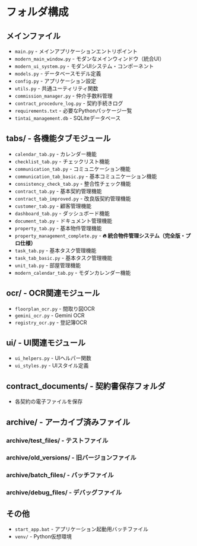 # フォルダ構成

## メインファイル
- `main.py` - メインアプリケーションエントリポイント
- `modern_main_window.py` - モダンなメインウィンドウ（統合UI）
- `modern_ui_system.py` - モダンUIシステム・コンポーネント
- `models.py` - データベースモデル定義
- `config.py` - アプリケーション設定
- `utils.py` - 共通ユーティリティ関数
- `commission_manager.py` - 仲介手数料管理
- `contract_procedure_log.py` - 契約手続きログ
- `requirements.txt` - 必要なPythonパッケージ一覧
- `tintai_management.db` - SQLiteデータベース

## tabs/ - 各機能タブモジュール
- `calendar_tab.py` - カレンダー機能
- `checklist_tab.py` - チェックリスト機能
- `communication_tab.py` - コミュニケーション機能
- `communication_tab_basic.py` - 基本コミュニケーション機能
- `consistency_check_tab.py` - 整合性チェック機能
- `contract_tab.py` - 基本契約管理機能
- `contract_tab_improved.py` - 改良版契約管理機能
- `customer_tab.py` - 顧客管理機能
- `dashboard_tab.py` - ダッシュボード機能
- `document_tab.py` - ドキュメント管理機能
- `property_tab.py` - 基本物件管理機能
- `property_management_complete.py` - **🔥 統合物件管理システム（完全版・プロ仕様）**
- `task_tab.py` - 基本タスク管理機能
- `task_tab_basic.py` - 基本タスク管理機能
- `unit_tab.py` - 部屋管理機能
- `modern_calendar_tab.py` - モダンカレンダー機能

## ocr/ - OCR関連モジュール
- `floorplan_ocr.py` - 間取り図OCR
- `gemini_ocr.py` - Gemini OCR
- `registry_ocr.py` - 登記簿OCR

## ui/ - UI関連モジュール
- `ui_helpers.py` - UIヘルパー関数
- `ui_styles.py` - UIスタイル定義

## contract_documents/ - 契約書保存フォルダ
- 各契約の電子ファイルを保存

## archive/ - アーカイブ済みファイル
### archive/test_files/ - テストファイル
### archive/old_versions/ - 旧バージョンファイル
### archive/batch_files/ - バッチファイル
### archive/debug_files/ - デバッグファイル

## その他
- `start_app.bat` - アプリケーション起動用バッチファイル
- `venv/` - Python仮想環境